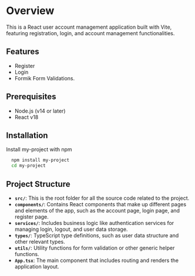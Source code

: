 
# Overview

This is a React user account management application built with Vite, featuring registration, login, and account management functionalities.

## Features

- Register
- Login
- Formik Form Validations.


## Prerequisites
- Node.js (v14 or later)
- React v18
## Installation

Install my-project with npm

```bash
  npm install my-project
  cd my-project
```
    
## Project Structure
 - **`src/`**: This is the root folder for all the source code related to the project.
  - **`components/`**: Contains React components that make up different pages and elements of the app, such as the account page, login page, and register page.
  - **`services/`**: Includes business logic like authentication services for managing login, logout, and user data storage.
  - **`types/`**: TypeScript type definitions, such as user data structure and other relevant types.
  - **`utils/`**: Utility functions for form validation or other generic helper functions.
  - **`App.tsx`**: The main component that includes routing and renders the application layout.
